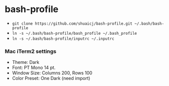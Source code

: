 # bash-profile

- `git clone https://github.com/shuaicj/bash-profile.git ~/.bash/bash-profile`
- `ln -s ~/.bash/bash-profile/bash_profile ~/.bash_profile`
- `ln -s ~/.bash/bash-profile/inputrc ~/.inputrc`

### Mac iTerm2 settings
* Theme: Dark
* Font: PT Mono 14 pt.
* Window Size: Columns 200, Rows 100
* Color Preset: One Dark (need import)
